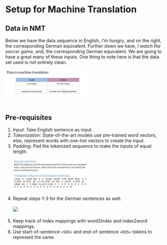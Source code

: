 # Setup for Machine Translation

## Data in NMT

Below we have the data sequence in English, *I'm hungry*, and on the right, the corresponding German equivalent. 
Further down we have, *I watch the soccer game*, and, the corresponding German equivalent. 
We are going to have a great many of these inputs. One thing to note here is that the data set used is not entirely clean.

<img src="./images/10. data in NMT.png" width="50%"></img><br><br>

## Pre-requisites

1. *Input*: Take English sentence as input.
2. *Tokenization*: State-of-the-art models use pre-trained word vectors, else, represent words with one-hot vectors to create the input.
3. *Padding*: Pad the tokenized sequence to make the inputs of equal length.<br><br>
<img src="./images/11. NMT setup-english.png" width="50%"></img><br><br>
4. Repeat steps 1-3 for the German sentences as well.<br><br>
<img src="./images/11. NMT setup-german.png" width="50%"></img><br><br>
5. Keep track of index mappings with word2index and index2word mappings.
5. Use start-of-sentence `<SOS>` and end-of-sentence `<EOS>` tokens to represent the same.
